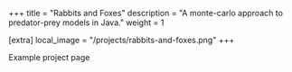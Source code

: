 +++
title = "Rabbits and Foxes"
description = "A monte-carlo approach to predator-prey models in Java."
weight = 1

[extra]
local_image = "/projects/rabbits-and-foxes.png"
+++

Example project page
